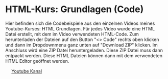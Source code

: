 # HTML-Kurs: Grundlagen (Code)
Hier befinden sich die Codebeispiele aus den einzelnen Videos meines Youtube-Kurses: HTML Grundlagen.
Für jedes Video wurde eine HTML Datei erstellt, mit dem im Video verwendeten HTML-Code.
Zum herunterladen der Dateien auf den Button "<> Code" rechts oben klicken und dann im Dropdownmenu ganz unten auf "Download ZIP" klicken.
Im Anschluss wird eine ZIP Datei heruntergeladen. Diese ZIP Datei muss dann entpackt werden. Diese HTML Dateien können dann mit dem verwendeten HTML Editor geöffnet werden.


<img src="https://www.iconpacks.net/icons/2/free-youtube-logo-icon-2431-thumb.png" width="15px;"/> [Youtube Kanal]([youtube](https://www.youtube.com/@YouKnowIT_Coding))
